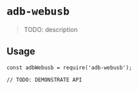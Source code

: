 # `adb-webusb`

> TODO: description

## Usage

```
const adbWebusb = require('adb-webusb');

// TODO: DEMONSTRATE API
```
